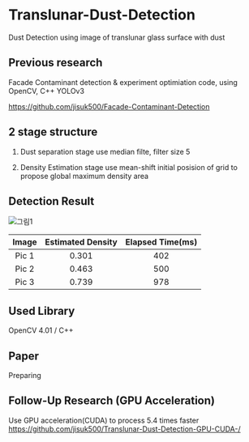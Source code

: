 # Translunar-Dust-Detection

Dust Detection using image of translunar glass surface with dust

## Previous research

Facade Contaminant detection & experiment optimiation code, using OpenCV, C++ YOLOv3

https://github.com/jisuk500/Facade-Contaminant-Detection

## 2 stage structure

1. Dust separation stage
use median filte, filter size 5

2. Density Estimation stage
use mean-shift initial posision of grid to propose global maximum density area

## Detection Result

![그림1](https://user-images.githubusercontent.com/62084431/103011839-f2b35680-457d-11eb-9e39-0d9bff6c4094.png)

|Image|Estimated Density|Elapsed Time(ms)|
|:-:|:-:|:-:|
|Pic 1|0.301|402|
|Pic 2|0.463|500|
|Pic 3|0.739|978|


## Used Library
OpenCV 4.01 / C++

## Paper
Preparing

## Follow-Up Research (GPU Acceleration)

Use GPU acceleration(CUDA) to process 5.4 times faster
https://github.com/jisuk500/Translunar-Dust-Detection-GPU-CUDA-/
